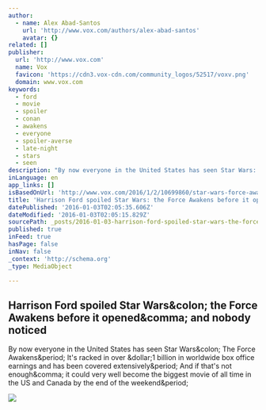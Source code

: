 ```yaml
---
author:
  - name: Alex Abad-Santos
    url: 'http://www.vox.com/authors/alex-abad-santos'
    avatar: {}
related: []
publisher:
  url: 'http://www.vox.com'
  name: Vox
  favicon: 'https://cdn3.vox-cdn.com/community_logos/52517/voxv.png'
  domain: www.vox.com
keywords:
  - ford
  - movie
  - spoiler
  - conan
  - awakens
  - everyone
  - spoiler-averse
  - late-night
  - stars
  - seen
description: "By now everyone in the United States has seen Star Wars: The Force Awakens. It's racked in over $1 billion in worldwide box office earnings and has been covered extensively. And if that's not enough, it could very well become the biggest movie of all time in the US and Canada by the end of the weekend."
inLanguage: en
app_links: []
isBasedOnUrl: 'http://www.vox.com/2016/1/2/10699860/star-wars-force-awakens-spoilers'
title: 'Harrison Ford spoiled Star Wars: the Force Awakens before it opened, and nobody noticed'
datePublished: '2016-01-03T02:05:35.606Z'
dateModified: '2016-01-03T02:05:15.829Z'
sourcePath: _posts/2016-01-03-harrison-ford-spoiled-star-wars-the-force-awakens-before-it.md
published: true
inFeed: true
hasPage: false
inNav: false
_context: 'http://schema.org'
_type: MediaObject

---
```

<article style=""><h1>Harrison Ford spoiled Star Wars&amp;colon; the Force Awakens before it opened&amp;comma; and nobody noticed</h1><p>By now everyone in the United States has seen Star Wars&amp;colon; The Force Awakens&amp;period; It's racked in over &amp;dollar;1 billion in worldwide box office earnings and has been covered extensively&amp;period; And if that's not enough&amp;comma; it could very well become the biggest movie of all time in the US and Canada by the end of the weekend&amp;period;</p><img src="https://cdn3.vox-cdn.com/thumbor/mlh0uSuE8b3dKmlyvfF-uMbihUQ=/0x137:3140x1881/1080x600/cdn0.vox-cdn.com/uploads/chorus_image/image/48479711/GettyImages-501612468.0.jpg" /></article>